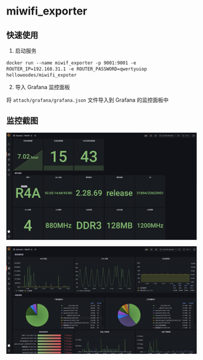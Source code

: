 # miwifi_exporter

## 快速使用

1. 启动服务

```shell
docker run --name miwif_exporter -p 9001:9001 -e ROUTER_IP=192.168.31.1 -e ROUTER_PASSWORD=qwertyuiop hellowoodes/miwifi_expoter
```

2. 导入 Grafana 监控面板

将 `attach/grafana/grafana.json` 文件导入到 Grafana 的监控面板中

## 监控截图

![](attach/picture/grafana-1.png)

![](attach/picture/grafana-2.png)

